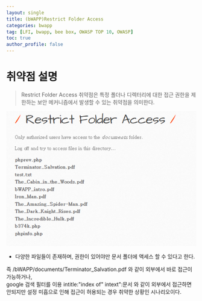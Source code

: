 ```yaml
---
layout: single
title: (bWAPP)Restrict Folder Access
categories: bwapp
tag: [LFI, bwapp, bee box, OWASP TOP 10, OWASP]
toc: true
author_profile: false
---
```


# 취약점 설명
> Restrict Folder Access 취약점은 특정 폴더나 디렉터리에 대한 접근 권한을 제한하는 보안 메커니즘에서 발생할 수 있는 취약점을 의미한다.

![그림 1-1](/assets/image/bwapp/Missing%20Functional%20Level%20Access%20Control/Restrict%20Folder%20Access/image.png)
- 다양한 파일들이 존재하며, 권한이 있어야만 문서 폴더에 액세스 할 수 있다고 한다.

즉 /bWAPP/documents/Terminator_Salvation.pdf 와 같이 외부에서 바로 접근이 가능하거나, 
<br>
google 검색 필터를 이용 intitle:"index of" intext":문서 와 같이 외부에서 접근하면 안되지만 설정 미흡으로 인해 접근이 허용되는 경우 취약한 상황인 시나리오이다.